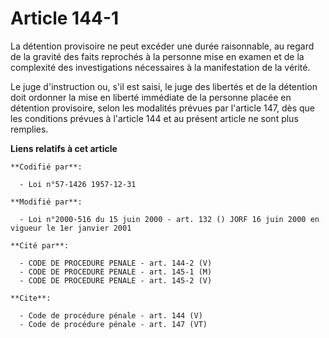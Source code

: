 # Article 144-1

La détention provisoire ne peut excéder une durée raisonnable, au regard de la gravité des faits reprochés à la personne mise
en examen et de la complexité des investigations nécessaires à la manifestation de la vérité. 

Le juge d'instruction ou, s'il est saisi, le juge des libertés et de la détention doit ordonner la mise en liberté immédiate
de la personne placée en détention provisoire, selon les modalités prévues par l'article 147, dès que les conditions prévues
à l'article 144 et au présent article ne sont plus remplies.

**Liens relatifs à cet article**

	**Codifié par**:

	  - Loi n°57-1426 1957-12-31

	**Modifié par**:

	  - Loi n°2000-516 du 15 juin 2000 - art. 132 () JORF 16 juin 2000 en vigueur le 1er janvier 2001

	**Cité par**:

	  - CODE DE PROCEDURE PENALE - art. 144-2 (V)
	  - CODE DE PROCEDURE PENALE - art. 145-1 (M)
	  - CODE DE PROCEDURE PENALE - art. 145-2 (V)

	**Cite**:

	  - Code de procédure pénale - art. 144 (V)
	  - Code de procédure pénale - art. 147 (VT)
